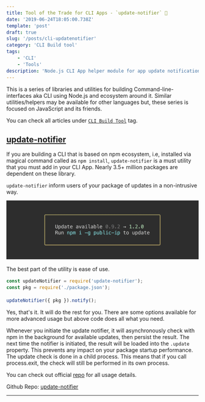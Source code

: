 ```yaml
---
title: Tool of the Trade for CLI Apps - `update-notifier` 📮
date: '2019-06-24T18:05:00.738Z'
template: 'post'
draft: true
slug: '/posts/cli-updatenotifier'
category: 'CLI Build tool'
tags:
    - 'CLI'
    - 'Tools'
description: 'Node.js CLI App helper module for app update notification'
---
```


This is a series of libraries and utilities for building Command-line-interfaces aka CLI using Node.js and ecosystem around it. Similar utilities/helpers may be available for other languages but, these series is focused on JavaScript and its friends.

You can check all articles under [`CLI Build Tool`](/category/cli-build-tool/) tag.

## [update-notifier](https://github.com/yeoman/update-notifier)

If you are building a CLI that is based on npm ecosystem, i.e, installed via magical command called as `npm install`, `update-notifier` is a must utility that you must add in your CLI App. Nearly 3.5+ million packages are dependent on these library.

`update-notifier` inform users of your package of updates in a non-intrusive way.

![Screenshot](./updatenotifier.png)

The best part of the utility is ease of use.

```javascript
const updateNotifier = require('update-notifier');
const pkg = require('./package.json');

updateNotifier({ pkg }).notify();
```

Yes, that's it. It will do the rest for you. There are some options available for more advanced usage but above code does all what you need.

Whenever you initiate the update notifier, it will asynchronously check with npm in the background for available updates, then persist the result. The next time the notifier is initiated, the result will be loaded into the `.update` property. This prevents any impact on your package startup performance. The update check is done in a child process. This means that if you call process.exit, the check will still be performed in its own process.

You can check out official [repo](https://github.com/yeoman/update-notifier) for all usage details.

Github Repo: [update-notifier](https://github.com/yeoman/update-notifier)

---
